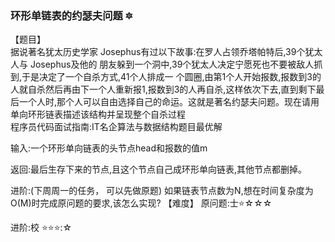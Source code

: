 ### 环形单链表的约瑟夫问题 :six_pointed_star:

【题目】  
据说著名犹太历史学家 Josephus有过以下故事:在罗人占领乔塔帕特后,39个犹太人与 Josephus及他的  朋友躲到一个洞中,39个犹太人决定宁愿死也不要被敌人抓到,于是决定了一个自杀方式,41个人排成一  个圆圈,由第1个人开始报数,报数到3的人就自杀然后再由下一个人重新报1,报数到3的人再自杀,这样依次下去,直到剩下最后一个人时,那个人可以自由选择自己的命运。这就是著名约瑟夫问题。现在请用单向环形链表描述该结构并呈现整个自杀过程  
程序员代码面试指南:IT名企算法与数据结构题目最优解  

输入:一个环形单向链表的头节点head和报数的值m  

返回:最后生存下来的节点,且这个节点自己成环形单向链表,其他节点都删掉。  

进阶:(下周周一的任务， 可以先做原题)
如果链表节点数为N,想在时间复杂度为O(M)时完成原问题的要求,该怎么实现?
【难度】
原问题:士:star:☆☆☆  

进阶:校 :star::star::star::☆

